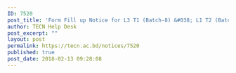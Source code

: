 ```yaml
---
ID: 7520
post_title: 'Form Fill up Notice for L3 T1 (Batch-8) &#038; L1 T2 (Batch-10)'
author: TECN Help Desk
post_excerpt: ""
layout: post
permalink: https://tecn.ac.bd/notices/7520
published: true
post_date: 2018-02-13 09:28:08
---
```

<!-- wp:image {"id":7523} -->
<figure class="wp-block-image"><img src="https://tecn.ac.bd/media/sites/2/2018/12/27993842_1954996521419169_8338647536749616782_o.jpg" alt="" class="wp-image-7523"/></figure>
<!-- /wp:image -->